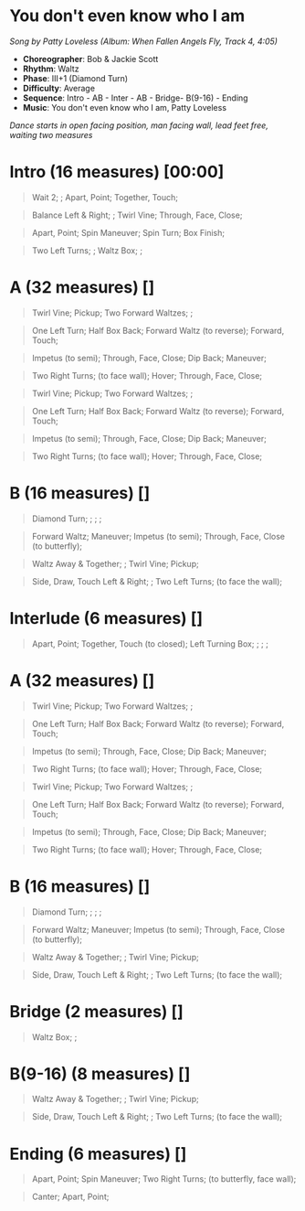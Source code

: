 # You don't even know who I am
*Song by Patty Loveless (Album: When Fallen Angels Fly, Track 4, 4:05)*

* **Choreographer**: Bob & Jackie Scott
* **Rhythm**: Waltz
* **Phase**: III+1 (Diamond Turn)
* **Difficulty**: Average
* **Sequence**: Intro - AB - Inter - AB - Bridge- B(9-16) - Ending
* **Music**: You don't even know who I am, Patty Loveless

*Dance starts in open facing position, man facing wall, lead feet free, waiting two measures*

# Intro (16 measures) [00:00]

> Wait 2; ; Apart, Point; Together, Touch;

> Balance Left & Right; ; Twirl Vine; Through, Face, Close;

> Apart, Point; Spin Maneuver; Spin Turn; Box Finish;

> Two Left Turns; ; Waltz Box; ;

# A (32 measures) []

> Twirl Vine; Pickup; Two Forward Waltzes; ;

> One Left Turn; Half Box Back; Forward Waltz (to reverse); Forward, Touch;

> Impetus (to semi); Through, Face, Close; Dip Back; Maneuver;

> Two Right Turns; (to face wall); Hover; Through, Face, Close;

> Twirl Vine; Pickup; Two Forward Waltzes; ;

> One Left Turn; Half Box Back; Forward Waltz (to reverse); Forward, Touch;

> Impetus (to semi); Through, Face, Close; Dip Back; Maneuver;

> Two Right Turns; (to face wall); Hover; Through, Face, Close;

# B (16 measures) []

> Diamond Turn; ; ; ;

> Forward Waltz; Maneuver; Impetus (to semi); Through, Face, Close (to butterfly);

> Waltz Away & Together; ; Twirl Vine; Pickup;

> Side, Draw, Touch Left & Right; ; Two Left Turns; (to face the wall);

# Interlude (6 measures) []

> Apart, Point; Together, Touch (to closed); Left Turning Box; ; ; ;

# A (32 measures) []

> Twirl Vine; Pickup; Two Forward Waltzes; ;

> One Left Turn; Half Box Back; Forward Waltz (to reverse); Forward, Touch;

> Impetus (to semi); Through, Face, Close; Dip Back; Maneuver;

> Two Right Turns; (to face wall); Hover; Through, Face, Close;

> Twirl Vine; Pickup; Two Forward Waltzes; ;

> One Left Turn; Half Box Back; Forward Waltz (to reverse); Forward, Touch;

> Impetus (to semi); Through, Face, Close; Dip Back; Maneuver;

> Two Right Turns; (to face wall); Hover; Through, Face, Close;

# B (16 measures) []

> Diamond Turn; ; ; ;

> Forward Waltz; Maneuver; Impetus (to semi); Through, Face, Close (to butterfly);

> Waltz Away & Together; ; Twirl Vine; Pickup;

> Side, Draw, Touch Left & Right; ; Two Left Turns; (to face the wall);

# Bridge (2 measures) []

> Waltz Box; ;

# B(9-16) (8 measures) []

> Waltz Away & Together; ; Twirl Vine; Pickup;

> Side, Draw, Touch Left & Right; ; Two Left Turns; (to face the wall);

# Ending (6 measures) []

> Apart, Point; Spin Maneuver; Two Right Turns; (to butterfly, face wall);

> Canter; Apart, Point;